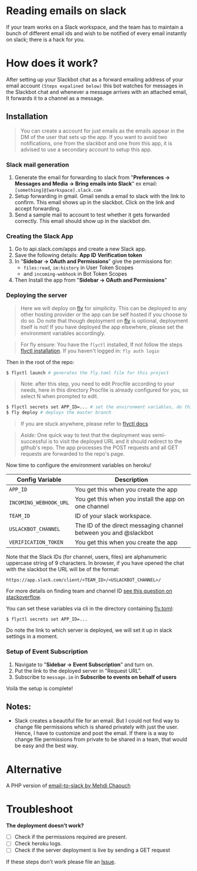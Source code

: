 # Reading emails on slack

If your team works on a Slack workspace, and the team has to maintain a bunch of different email ids and wish to
be notified of every email instantly on slack; there is a hack for you.

# How does it work?

After setting up your Slackbot chat as a forward emailing address of your email account `(Steps expalined below)`
this bot watches for messages in the Slackbot chat and whenever a message arrives with an attached email, It forwards it to a channel as a message.

## Installation

> You can create a account for just emails as the emails appear in the DM of the user that sets up the app. If you want to avoid two notifications, one from the slackbot and one from this app, it is advised to use a secondary account to setup this app.

### Slack mail generation

1. Generate the email for forwarding to slack from "**Preferences -> Messages and Media -> Bring emails into Slack**"
   ex email: `[something]@[workspace].slack.com`
2. Setup forwarding in gmail.
   Gmail sends a email to slack with the link to confirm. This email shows up in the slackbot. Click on the link and accept forwarding.
3. Send a sample mail to account to test whether it gets forwarded correctly. This email should show up in the slackbot dm.

### Creating the Slack App

1. Go to api.slack.com/apps and create a new Slack app.
2. Save the following details:
   **App ID**
   **Verification token**
3. In "**Sidebar -> OAuth and Permissions**" give the permissions for:
   - `files:read`, `im:history` in User Token Scopes
   - and `incoming-webhook` in Bot Token Scopes
4. Then Install the app from "**Sidebar -> OAuth and Permissions**"

### Deploying the server

> Here we will deploy on [fly](https://fly.io) for simplicity. This can be deployed to any other hosting provider or the app can be self hosted if you choose to do so. Do note that though deployment on [fly](https://fly.io) is optional, deployment itself is not!
> If you have deployed the app elsewhere, please set the environment variables accordingly.

> For fly ensure: You have the `flyctl` installed, If not follow the steps [flyctl installation](https://fly.io/docs/hands-on/install-flyctl/). 
If you haven't logged in: `fly auth login`

Then in the root of the repo:

```sh
$ flyctl launch # generates the fly.toml file for this project
```
> Note: after this step, you need to edit Procfile according to your needs, here in this directory Procfile is already configured for you, so select N when prompted to edit. 

```sh
$ flyctl secrets set APP_ID=... # set the environment variables, do this for all env variables
$ fly deploy # deploys the master branch
```
> If you are stuck anywhere, please refer to [flyctl docs](https://fly.io/docs/languages-and-frameworks/python/)

> _Aside_:
> One quick way to test that the deployment was semi-successful is to visit the deployed URL and it should redirect to the github's repo. The app processes the POST requests and all GET requests are forwarded to the repo's page.

Now time to configure the environment variables on heroku!

| Config Variable        | Description                                                      |
| ---------------------- | ---------------------------------------------------------------- |
| `APP_ID`               | You get this when you create the app                             |
| `INCOMING_WEBHOOK_URL` | You get this when you install the app on one channel             |
| `TEAM_ID`              | ID of your slack workspace.                                      |
| `USLACKBOT_CHANNEL`    | The ID of the direct messaging channel between you and @slackbot |
| `VERIFICATION_TOKEN`   | You get this when you create the app                             |

Note that the Slack IDs (for channel, users, files) are alphanumeric uppercase string of 9 characters. In browser, if you have opened the chat with the slackbot the URL will be of the format:

```
https://app.slack.com/client/<TEAM_ID>/<USLACKBOT_CHANNEL>/
```

For more details on finding team and channel ID [see this question on stackoverflow](https://stackoverflow.com/questions/40940327/what-is-the-simplest-way-to-find-a-slack-team-id-and-a-channel-id).

You can set these variables via cli in the directory containing [fly.toml](./fly.toml):

```
$ flyctl secrets set APP_ID=... 
```

Do note the link to which server is deployed, we will set it up in slack settings in a moment.

### Setup of Event Subscription

1. Navigate to "**Sidebar -> Event Subscription**" and turn on.
2. Put the link to the deployed server in "Request URL".
3. Subscribe to `message.im` in **Subscribe to events on behalf of users**

Voilà the setup is complete!

## Notes:

- Slack creates a beautiful file for an email. But I could not find way to change file permissions which is shared privately with just the user. Hence, I have to customize and post the email. If there is a way to change file permissions from private to be shared in a team, that would be easy and the best way.

# Alternative

A PHP version of [email-to-slack by Mehdi Chaouch](https://github.com/mehdichaouch/email-to-slack)

# Troubleshoot

**The deployment doesn't work?**

- [ ] Check if the permissions required are present.
- [ ] Check heroku logs.
- [ ] Check if the server deployment is live by sending a GET request

If these steps don't work please file an [Issue](https://github.com/kossiitkgp/email-to-slack/issues/new).
